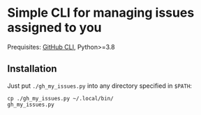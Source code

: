 # Simple CLI for managing issues assigned to you

Prequisites: [GitHub CLI](https://github.com/cli/cli), Python>=3.8

## Installation

Just put `./gh_my_issues.py` into any directory specified in `$PATH`:

```
cp ./gh_my_issues.py ~/.local/bin/
gh_my_issues.py
```

